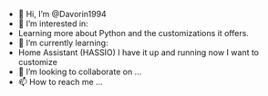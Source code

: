 - 👋 Hi, I’m @Davorin1994
- 👀 I’m interested in:
- Learning more about Python and the customizations it offers.
- 🌱 I’m currently learning:
- Home Assistant (HASSIO) I have it up and running now I want to customize
- 💞️ I’m looking to collaborate on ...
- 📫 How to reach me ...

<!---
Davorin1994/Davorin1994 is a ✨ special ✨ repository because its `README.md` (this file) appears on your GitHub profile.
You can click the Preview link to take a look at your changes.
--->
